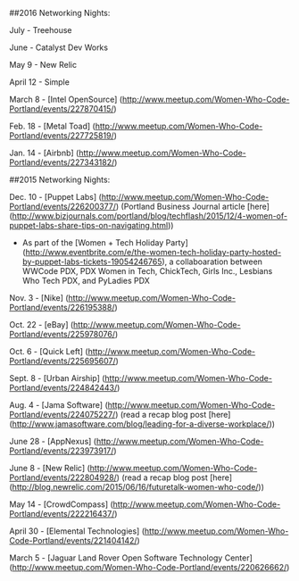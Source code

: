 ##2016 Networking Nights:

July - Treehouse

June - Catalyst Dev Works

May 9 - New Relic

April 12 - Simple

March 8 - [Intel OpenSource] (http://www.meetup.com/Women-Who-Code-Portland/events/227870415/)

Feb. 18 - [Metal Toad] (http://www.meetup.com/Women-Who-Code-Portland/events/227725819/)

Jan. 14 - [Airbnb] (http://www.meetup.com/Women-Who-Code-Portland/events/227343182/)

##2015 Networking Nights:

Dec. 10 - [Puppet Labs] (http://www.meetup.com/Women-Who-Code-Portland/events/226200377/) (Portland Business Journal article [here] (http://www.bizjournals.com/portland/blog/techflash/2015/12/4-women-of-puppet-labs-share-tips-on-navigating.html))
* As part of the [Women + Tech Holiday Party] (http://www.eventbrite.com/e/the-women-tech-holiday-party-hosted-by-puppet-labs-tickets-19054246765), a collaboaration between WWCode PDX, PDX Women in Tech, ChickTech, Girls Inc., Lesbians Who Tech PDX, and PyLadies PDX

Nov. 3 - [Nike] (http://www.meetup.com/Women-Who-Code-Portland/events/226195388/)

Oct. 22 - [eBay] (http://www.meetup.com/Women-Who-Code-Portland/events/225978076/)

Oct. 6 - [Quick Left] (http://www.meetup.com/Women-Who-Code-Portland/events/225695607/)

Sept. 8 - [Urban Airship] (http://www.meetup.com/Women-Who-Code-Portland/events/224842443/)

Aug. 4 - [Jama Software] (http://www.meetup.com/Women-Who-Code-Portland/events/224075227/) (read a recap blog post [here] (http://www.jamasoftware.com/blog/leading-for-a-diverse-workplace/))

June 28 - [AppNexus] (http://www.meetup.com/Women-Who-Code-Portland/events/223973917/)

June 8 - [New Relic] (http://www.meetup.com/Women-Who-Code-Portland/events/222804928/) (read a recap blog post [here] (http://blog.newrelic.com/2015/06/16/futuretalk-women-who-code/))

May 14 - [CrowdCompass] (http://www.meetup.com/Women-Who-Code-Portland/events/222216437/)

April 30 - [Elemental Technologies] (http://www.meetup.com/Women-Who-Code-Portland/events/221404142/)

March 5 - [Jaguar Land Rover Open Software Technology Center] (http://www.meetup.com/Women-Who-Code-Portland/events/220626662/)
